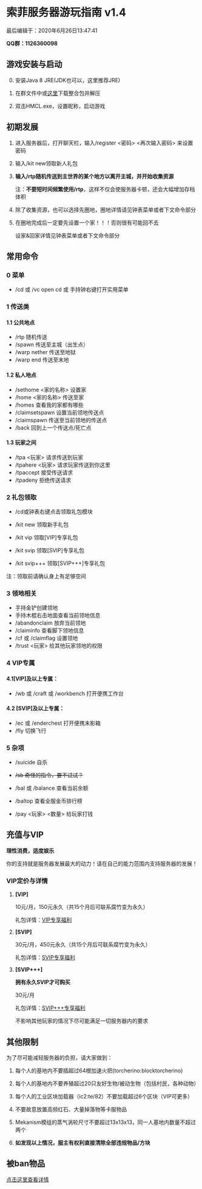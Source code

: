 # 索菲服务器游玩指南 v1.4

最后编辑于：2020年6月26日13:47:41

**QQ群：1126360098**

## 游戏安装与启动

0. 安装Java 8 JRE(JDK也可以，这里推荐JRE)

1. 在群文件中或[这里](http://49.232.49.134/files/Zofia_v1.0.zip)下载整合包并解压
2. 双击HMCL.exe，设置昵称，启动游戏

## 初期发展

1. 进入服务器后，打开聊天栏，输入/register <密码> <再次输入密码> 来设置密码

2. 输入/kit new领取新人礼包

3. **输入/rtp随机传送到主世界的某个地方以离开主城，并开始收集资源**

    注：**不要短时间频繁使用/rtp**，这样不仅会使服务器卡顿，还会大幅增加存档体积

4. 除了收集资源，也可以选择先圈地，圈地详情请见钟表菜单或者下文命令部分

5. 在圈地完成后一定要先设置一个家！！！否则很有可能回不去

    设家&回家详情见钟表菜单或者下文命令部分

## 常用命令

### 0 菜单

- /cd 或 /vc open cd 或 手持钟右键打开实用菜单

### 1 传送类

#### 1.1 公共地点

- /rtp 随机传送
- /spawn 传送至主城（出生点）
- /warp nether 传送至地狱
- /warp end 传送至末地

#### 1.2 私人地点

- /sethome <家的名称> 设置家
- /home <家的名称> 传送至家
- /homes 查看我的家都有哪些
- /claimsetspawn 设置当前领地传送点
- /claimspawn 传送至当前领地的传送点
- /back 回到上一个传送点/死亡点

#### 1.3 玩家之间

- /tpa <玩家> 请求传送到玩家
- /tpahere <玩家> 请求玩家传送到你这里
- /tpaccept 接受传送请求
- /tpadeny 拒绝传送请求

### 2 礼包领取

- /cd或钟表右键点击领取礼包模块

- /kit new 领取新手礼包
- /kit vip 领取[VIP]专享礼包
- /kit svip 领取[SVIP]专享礼包
- /kit svip+++ 领取[SVIP+++]专享礼包

注：领取前请确认身上有足够空间

### 3 领地相关

- 手持金铲创建领地
- 手持木棍右击地面查看当前领地信息
- /abandonclaim 放弃当前领地
- /claiminfo 查看脚下领地信息
- /cf 或 /claimflag 设置领地
- /trust <玩家> 给其他玩家领地的权限

### 4 VIP专属

#### 4.1[VIP]及以上专属：

- /wb 或 /craft 或 /workbench 打开便携工作台

#### 4.2 [SVIP]及以上专属：

- /ec 或 /enderchest 打开便携末影箱
- /fly 切换飞行

### 5 杂项

- /suicide 自杀
- ~~/sb 奇怪的指令，要不试试？~~
- /bal 或 /balance 查看当前余额
- /baltop 查看全服金币排行榜

- /pay <玩家> <数量> 给玩家打钱

## 充值与VIP

**理性消费，适度娱乐**

你的支持就是服务器发展最大的动力！请在自己的能力范围内支持服务器的发展！

### VIP定价与详情

1. **[VIP]**

    10元/月，150元永久（共15个月后可联系腐竹变为永久）

    礼包详情：[VIP专享福利](./vip.html)

2. **[SVIP]**

    30元/月，450元永久（共15个月后可联系腐竹变为永久）

    礼包详情：[SVIP专享福利](./svip.html)

3. **[SVIP+++]**

    **拥有永久SVIP才可购买**

    30元/月

    礼包详情：[SVIP+++专享福利](./svip+++.html)

    不影响其他玩家的情况下尽可能满足一切服务器内的要求

## 其他限制

为了尽可能减轻服务器的负担，请大家做到：

1. 每个人的基地内不要插超过64根加速火把(torcherino:blocktorcherino)

2. 每个人的基地内不要养殖超过20只友好生物/被动生物（包括村民，各种动物）
3. 每个人的工业区块加载器（ic2:te/82）不要加载超过6个区块（VIP可更多）
4. 不要故意放置高频红石、大量掉落物等卡服物品
5. Mekanism模组的蒸气涡轮尺寸不要超过13x13x13，同一人基地内数量不超过两个
6. **如发现以上情况，服主有权利直接清除全部违规物品/方块**

## 被ban物品

[点击这里查看详情](./ban.html)
